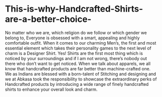 # This-is-why-Handcrafted-Shirts-are-a-better-choice-
No matter who we are, which religion do we follow or which gender we belong to, Everyone is obsessed with a smart, appealing and highly comfortable outfit. When it comes to our charming Men’s, the first and most essential element which takes their personality games to the next level of charm is a Designer Shirt. Yes! Shirts are the first most thing which is noticed by your surroundings and if I am not wrong, there’s nobody out there who don’t want to get noticed. When we talk about apparels, we all know that handcrafted products are far better than machine-crafted one. We as Indians are blessed with a born-talent of Stitching and designing and we at Abkasa took the responsibility to showcase the extraordinary perks of Handcrafted products by introducing a wide range of finely handcrafted shirts to enhance your overall look and charm.
